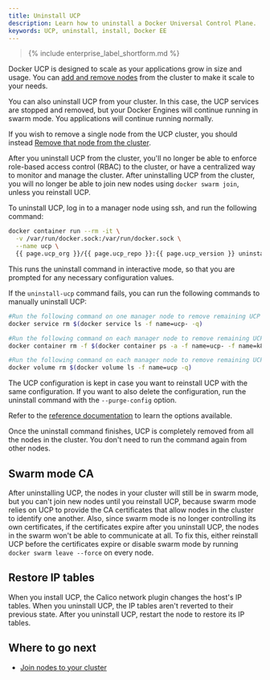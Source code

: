 ```yaml
---
title: Uninstall UCP
description: Learn how to uninstall a Docker Universal Control Plane.
keywords: UCP, uninstall, install, Docker EE
---
```


>{% include enterprise_label_shortform.md %}

Docker UCP is designed to scale as your applications grow in size and usage.
You can [add and remove nodes](../configure/scale-your-cluster.md) from the
cluster to make it scale to your needs.

You can also uninstall UCP from your cluster. In this case, the UCP services are stopped and removed, but your Docker Engines will continue running in swarm mode. You applications will continue running normally.

If you wish to remove a single node from the UCP cluster, you should instead
[Remove that node from the cluster](../configure/scale-your-cluster.md).

After you uninstall UCP from the cluster, you'll no longer be able to enforce
role-based access control (RBAC) to the cluster, or have a centralized way to monitor
and manage the cluster. After uninstalling UCP from the cluster, you will no longer be able to join new nodes using `docker swarm join`, unless you reinstall UCP.

To uninstall UCP, log in to a manager node using ssh, and run the following
command:

```bash
docker container run --rm -it \
  -v /var/run/docker.sock:/var/run/docker.sock \
  --name ucp \
  {{ page.ucp_org }}/{{ page.ucp_repo }}:{{ page.ucp_version }} uninstall-ucp --interactive
```

This runs the uninstall command in interactive mode, so that you are prompted
for any necessary configuration values.

If the `uninstall-ucp` command fails, you can run the following commands to manually uninstall UCP:

```bash
#Run the following command on one manager node to remove remaining UCP services
docker service rm $(docker service ls -f name=ucp- -q)

#Run the following command on each manager node to remove remaining UCP containers
docker container rm -f $(docker container ps -a -f name=ucp- -f name=k8s_ -q)

#Run the following command on each manager node to remove remaining UCP volumes
docker volume rm $(docker volume ls -f name=ucp -q)
```

The UCP configuration is kept in case you want to reinstall UCP with the same
configuration. If you want to also delete the configuration, run the uninstall
command with the `--purge-config` option.

Refer to the [reference documentation](/reference/ucp/3.0/cli/index.md) to learn the options available.

Once the uninstall command finishes, UCP is completely removed from all the
nodes in the cluster. You don't need to run the command again from other nodes.

## Swarm mode CA

After uninstalling UCP, the nodes in your cluster will still be in swarm mode,
but you can't join new nodes until you reinstall UCP, because swarm mode
relies on UCP to provide the CA certificates that allow nodes in the cluster
to identify one another. Also, since swarm mode is no longer controlling its
own certificates, if the certificates expire after you uninstall UCP, the nodes
in the swarm won't be able to communicate at all. To fix this, either reinstall
UCP before the certificates expire or disable swarm mode by running
`docker swarm leave --force` on every node.

## Restore IP tables

When you install UCP, the Calico network plugin changes the host's IP tables.
When you uninstall UCP, the IP tables aren't reverted to their previous state.
After you uninstall UCP, restart the node to restore its IP tables.

## Where to go next

- [Join nodes to your cluster](../configure/join-nodes/index.md)
